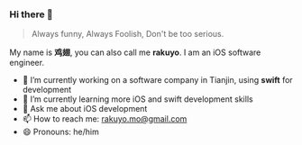 ### Hi there 👋

> Always funny, Always Foolish, Don't be too serious.

My name is **鸡翅**, you can also call me **rakuyo**. I am an iOS software engineer.

- 🔭 I’m currently working on a software company in Tianjin, using **swift** for development
- 🌱 I’m currently learning more iOS and swift development skills
- 💬 Ask me about iOS development
- 📫 How to reach me: rakuyo.mo@gmail.com
- 😄 Pronouns: he/him
